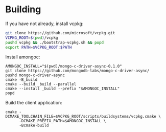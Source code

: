 # Building

If you have not already, install vcpkg:
```bash
git clone https://github.com/microsoft/vcpkg.git
VCPKG_ROOT=$(pwd)/vcpkg
pushd vcpkg && ./bootstrap-vcpkg.sh && popd
export PATH=$VCPKG_ROOT:$PATH
```

Install amongoc:

```
AMONGOC_INSTALL="$(pwd)/mongo-c-driver-async-0.1.0"
git clone https://github.com/mongodb-labs/mongo-c-driver-async/
pushd mongo-c-driver-async
cmake -B_build 
cmake --build _build --parallel
cmake --install _build --prefix "$AMONGOC_INSTALL"
popd
```

Build the client application:
```
cmake -DCMAKE_TOOLCHAIN_FILE=$VCPKG_ROOT/scripts/buildsystems/vcpkg.cmake \
      -DCMAKE_PREFIX_PATH=$AMONGOC_INSTALL \
      -Bcmake-build 
```
